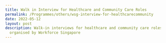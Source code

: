 ```yaml
---
title: Walk in Interview for Healthcare and Community Care Roles
permalink: /Programmes/others/wsg-interview-for-healthcarecommunity
date: 2022-05-12
layout: post
description: Walk-in interviews for healthcare and community care roles,
  organised by Workforce Singapore
---
```


